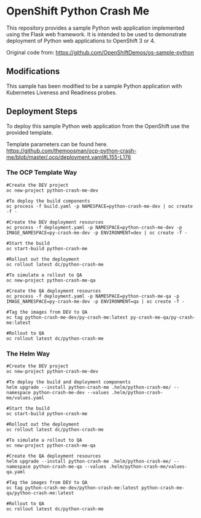 # OpenShift Python Crash Me

This repository provides a sample Python web application implemented using the Flask web framework. It is intended to be used to demonstrate deployment of Python web applications to OpenShift 3 or 4.

Original code from: https://github.com/OpenShiftDemos/os-sample-python

## Modifications

This sample has been modified to be a sample Python application with Kubernetes Liveness and Readiness probes.


## Deployment Steps

To deploy this sample Python web application from the OpenShift use the provided template.

Template parameters can be found here.  https://github.com/themoosman/ocp-python-crash-me/blob/master/.ocp/deployment.yaml#L155-L176


### The OCP Template Way
```
#Create the DEV project
oc new-project python-crash-me-dev

#To deploy the build components
oc process -f build.yaml -p NAMESPACE=python-crash-me-dev | oc create -f -

#Create the DEV deployment resources
oc process -f deployment.yaml -p NAMESPACE=python-crash-me-dev -p IMAGE_NAMESPACE=py-crash-me-dev -p ENVIRONMENT=dev | oc create -f -

#Start the build
oc start-build python-crash-me

#Rollout out the deployment
oc rollout latest dc/python-crash-me

#To simulate a rollout to QA
oc new-project python-crash-me-qa

#Create the QA deployment resources
oc process -f deployment.yaml -p NAMESPACE=python-crash-me-qa -p IMAGE_NAMESPACE=py-crash-me-dev -p ENVIRONMENT=qa | oc create -f -

#Tag the images from DEV to QA
oc tag python-crash-me-dev/py-crash-me:latest py-crash-me-qa/py-crash-me:latest

#Rollout to QA
oc rollout latest dc/python-crash-me

```

### The Helm Way
```
#Create the DEV project
oc new-project python-crash-me-dev

#To deploy the build and deployment components
helm upgrade --install python-crash-me .helm/python-crash-me/ --namespace python-crash-me-dev --values .helm/python-crash-me/values.yaml

#Start the build
oc start-build python-crash-me

#Rollout out the deployment
oc rollout latest dc/python-crash-me

#To simulate a rollout to QA
oc new-project python-crash-me-qa

#Create the QA deployment resources
helm upgrade --install python-crash-me .helm/python-crash-me/ --namespace python-crash-me-qa --values .helm/python-crash-me/values-qa.yaml

#Tag the images from DEV to QA
oc tag python-crash-me-dev/python-crash-me:latest python-crash-me-qa/python-crash-me:latest

#Rollout to QA
oc rollout latest dc/python-crash-me

```
